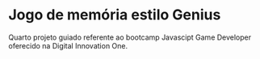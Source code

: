 # Jogo de memória estilo Genius
Quarto projeto guiado referente ao bootcamp Javascipt Game Developer oferecido na Digital Innovation One. 
